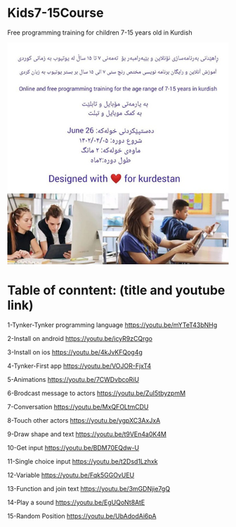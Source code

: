 # Kids7-15Course
Free programming training for children 7-15 years old in Kurdish </br>

![Screenshot](509110bf-1e38-4955-b8b2-3b1440404ad1.jpg)
# Table of conntent: (title and youtube link)</br>


1-Tynker-Tynker programming language 
https://youtu.be/mYTeT43bNHg

2-Install on android
https://youtu.be/icyR9zCQrgo

3-Install on ios
https://youtu.be/4kJvKFQog4g

4-Tynker-First app
https://youtu.be/VOJOR-FjxT4

5-Animations
https://youtu.be/7CWDvbcoRiU

6-Brodcast message to actors
https://youtu.be/ZuI5tbyzpmM

7-Conversation
https://youtu.be/MxQFOLtmCDU

8-Touch other actors
https://youtu.be/ygpXC3AxJxA

9-Draw shape and text
https://youtu.be/t9VEn4a0K4M

10-Get input
https://youtu.be/BDM70EQdw-U

11-Single choice input
https://youtu.be/t2Dsd1Lzhxk

12-Variable
https://youtu.be/Fqk5GGOvUEU

13-Function and join text
https://youtu.be/3mGDNjie7gQ


14-Play a sound
https://youtu.be/EgUQoNt8AtE

15-Random Position
https://youtu.be/UbAdodAi6pA



